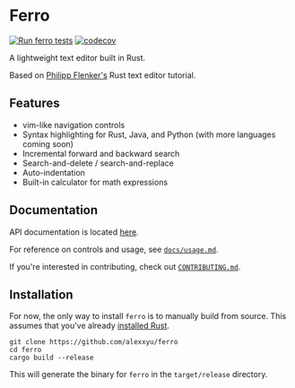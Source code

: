 # Ferro
[![Run ferro tests](https://github.com/alexxyu/ferro/actions/workflows/test.yml/badge.svg)](https://github.com/alexxyu/ferro/actions/workflows/test.yml)
[![codecov](https://codecov.io/gh/alexxyu/ferro/branch/main/graph/badge.svg?token=4PG6RZJW56)](https://codecov.io/gh/alexxyu/ferro)

A lightweight text editor built in Rust.

Based on [Philipp Flenker's](https://www.philippflenker.com/hecto/) Rust text editor tutorial.

## Features

* vim-like navigation controls
* Syntax highlighting for Rust, Java, and Python (with more languages coming soon)
* Incremental forward and backward search
* Search-and-delete / search-and-replace
* Auto-indentation
* Built-in calculator for math expressions

## Documentation

API documentation is located [here](alexxyu.github.io/ferro/).

For reference on controls and usage, see [`docs/usage.md`](https://github.com/alexxyu/ferro/blob/main/docs/usage.md).

If you're interested in contributing, check out [`CONTRIBUTING.md`](https://github.com/alexxyu/ferro/blob/main/CONTRIBUTING.md).

## Installation

For now, the only way to install `ferro` is to manually build from source. This assumes that you've
already [installed Rust](https://www.rust-lang.org/tools/install).

```
git clone https://github.com/alexxyu/ferro
cd ferro
cargo build --release
```

This will generate the binary for `ferro` in the `target/release` directory.
